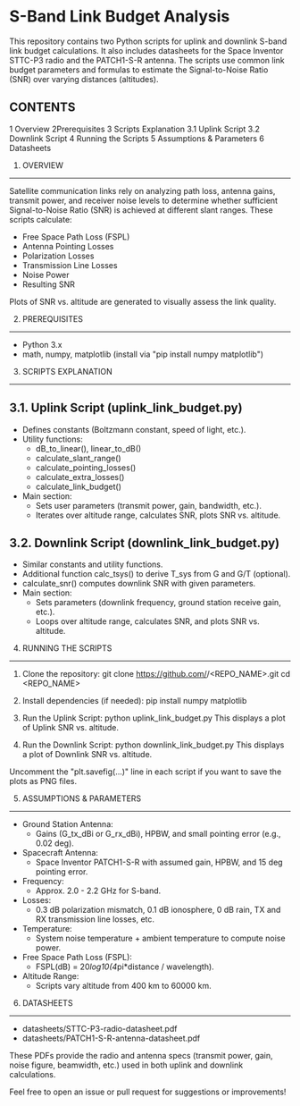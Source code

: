 S-Band Link Budget Analysis
===========================

This repository contains two Python scripts for uplink and downlink 
S-band link budget calculations. It also includes datasheets for the 
Space Inventor STTC-P3 radio and the PATCH1-S-R antenna. The scripts 
use common link budget parameters and formulas to estimate the 
Signal-to-Noise Ratio (SNR) over varying distances (altitudes).


CONTENTS
--------
1 Overview
2Prerequisites
3 Scripts Explanation
   3.1 Uplink Script
   3.2 Downlink Script
4 Running the Scripts
5 Assumptions & Parameters
6 Datasheets



1. OVERVIEW
-----------
Satellite communication links rely on analyzing path loss, antenna 
gains, transmit power, and receiver noise levels to determine whether 
sufficient Signal-to-Noise Ratio (SNR) is achieved at different slant 
ranges. These scripts calculate:

- Free Space Path Loss (FSPL)
- Antenna Pointing Losses
- Polarization Losses
- Transmission Line Losses
- Noise Power
- Resulting SNR

Plots of SNR vs. altitude are generated to visually assess the link quality.



2. PREREQUISITES
----------------
- Python 3.x
- math, numpy, matplotlib (install via "pip install numpy matplotlib")



3. SCRIPTS EXPLANATION
----------------------

3.1. Uplink Script (uplink_link_budget.py)
------------------------------------------
- Defines constants (Boltzmann constant, speed of light, etc.).
- Utility functions:
  - dB_to_linear(), linear_to_dB()
  - calculate_slant_range()
  - calculate_pointing_losses()
  - calculate_extra_losses()
  - calculate_link_budget()
- Main section:
  - Sets user parameters (transmit power, gain, bandwidth, etc.).
  - Iterates over altitude range, calculates SNR, plots SNR vs. altitude.


3.2. Downlink Script (downlink_link_budget.py)
----------------------------------------------
- Similar constants and utility functions.
- Additional function calc_tsys() to derive T_sys from G and G/T (optional).
- calculate_snr() computes downlink SNR with given parameters.
- Main section:
  - Sets parameters (downlink frequency, ground station receive gain, etc.).
  - Loops over altitude range, calculates SNR, and plots SNR vs. altitude.


4. RUNNING THE SCRIPTS
----------------------
1) Clone the repository:
   git clone https://github.com/<USERNAME>/<REPO_NAME>.git
   cd <REPO_NAME>

2) Install dependencies (if needed):
   pip install numpy matplotlib

3) Run the Uplink Script:
   python uplink_link_budget.py
   This displays a plot of Uplink SNR vs. altitude.

4) Run the Downlink Script:
   python downlink_link_budget.py
   This displays a plot of Downlink SNR vs. altitude.

Uncomment the "plt.savefig(...)" line in each script if you want to 
save the plots as PNG files.



5. ASSUMPTIONS & PARAMETERS
---------------------------
- Ground Station Antenna:
  - Gains (G_tx_dBi or G_rx_dBi), HPBW, and small pointing error (e.g., 0.02 deg).
- Spacecraft Antenna:
  - Space Inventor PATCH1-S-R with assumed gain, HPBW, and 15 deg pointing error.
- Frequency:
  - Approx. 2.0 - 2.2 GHz for S-band.
- Losses:
  - 0.3 dB polarization mismatch, 0.1 dB ionosphere, 0 dB rain, 
    TX and RX transmission line losses, etc.
- Temperature:
  - System noise temperature + ambient temperature to compute noise power.
- Free Space Path Loss (FSPL):
  - FSPL(dB) = 20*log10(4*pi*distance / wavelength).
- Altitude Range:
  - Scripts vary altitude from 400 km to 60000 km.



6. DATASHEETS
-------------
- datasheets/STTC-P3-radio-datasheet.pdf
- datasheets/PATCH1-S-R-antenna-datasheet.pdf

These PDFs provide the radio and antenna specs (transmit power, gain, 
noise figure, beamwidth, etc.) used in both uplink and downlink 
calculations.

Feel free to open an issue or pull request for suggestions or improvements!
